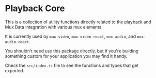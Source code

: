 # Playback Core

This is a collection of utility functions directly related to the playback and Mux Data integration with various mux elements.

It is currently used by `mux-video`, `mux-video-react`, `mux-audio`, and `mux-audio-react`.

You shouldn't need use this package directly, but if you're building something custom for your application you may find it handy.

Check the `src/index.ts` file to see the functions and types that get exported.
